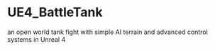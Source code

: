 # UE4_BattleTank
an open world tank fight with simple AI terrain and advanced control systems in Unreal 4
